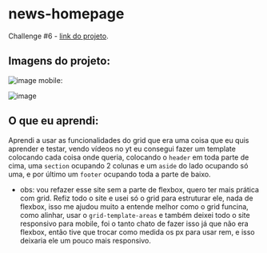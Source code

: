 # news-homepage
Challenge #6 - [link do projeto](https://anderson-fndz.github.io/news-homepage-grid/).

## Imagens do projeto:
![image](https://github.com/anderson-fndz/news-homepage/assets/103613700/295db8b2-3a3d-4975-b4da-22720348a0fa)
mobile:

![image](https://github.com/anderson-fndz/news-homepage/assets/103613700/cf9c7b57-514b-4b91-b4e6-81c197fcc239)

## O que eu aprendi:
Aprendi a usar as funcionalidades do grid que era uma coisa que eu quis aprender e testar, vendo vídeos no yt eu consegui fazer um template colocando cada coisa onde queria, colocando o `header` em toda parte de cima, uma `section` ocupando 2 colunas e um `aside` do lado ocupando só uma, e por último um `footer` ocupando toda a parte de baixo.
-  obs: vou refazer esse site sem a parte de flexbox, quero ter mais prática com grid.
Refiz todo o site e usei só o grid para estruturar ele, nada de flexbox, isso me ajudou muito a entende melhor como o grid funcina, como alinhar, usar o `grid-template-areas` e também deixei todo o site responsivo para mobile, foi o tanto chato de fazer isso já que não era flexbox, então tive que trocar como medida os px para usar rem, e isso deixaria ele um pouco mais responsivo.
